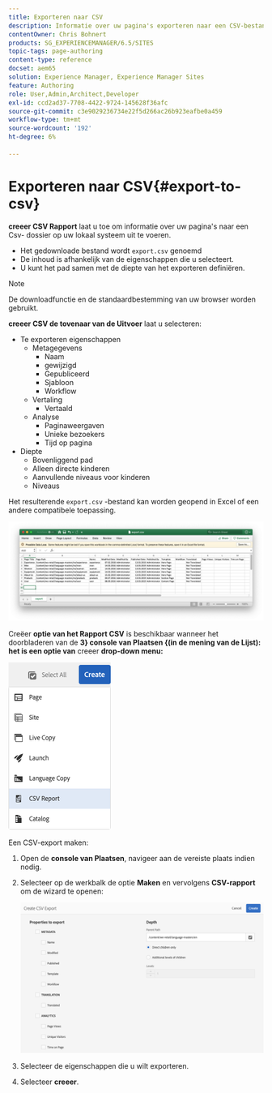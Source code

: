 ```yaml
---
title: Exporteren naar CSV
description: Informatie over uw pagina's exporteren naar een CSV-bestand op uw lokale systeem
contentOwner: Chris Bohnert
products: SG_EXPERIENCEMANAGER/6.5/SITES
topic-tags: page-authoring
content-type: reference
docset: aem65
solution: Experience Manager, Experience Manager Sites
feature: Authoring
role: User,Admin,Architect,Developer
exl-id: ccd2ad37-7708-4422-9724-145628f36afc
source-git-commit: c3e9029236734e22f5d266ac26b923eafbe0a459
workflow-type: tm+mt
source-wordcount: '192'
ht-degree: 6%

---
```


# Exporteren naar CSV{#export-to-csv}

**creeer CSV Rapport** laat u toe om informatie over uw pagina&#39;s naar een Csv- dossier op uw lokaal systeem uit te voeren.

* Het gedownloade bestand wordt `export.csv` genoemd
* De inhoud is afhankelijk van de eigenschappen die u selecteert.
* U kunt het pad samen met de diepte van het exporteren definiëren.

>[!NOTE]
>
>De downloadfunctie en de standaardbestemming van uw browser worden gebruikt.

**creeer CSV de tovenaar van de Uitvoer** laat u selecteren:

* Te exporteren eigenschappen
   * Metagegevens
      * Naam
      * gewijzigd
      * Gepubliceerd
      * Sjabloon
      * Workflow
   * Vertaling
      * Vertaald
   * Analyse
      * Paginaweergaven
      * Unieke bezoekers
      * Tijd op pagina
* Diepte
   * Bovenliggend pad
   * Alleen directe kinderen
   * Aanvullende niveaus voor kinderen
   * Niveaus

Het resulterende `export.csv` -bestand kan worden geopend in Excel of een andere compatibele toepassing.

![&#x200B; etc-01 &#x200B;](assets/etc-01.png)

Creëer **optie van het Rapport CSV** is beschikbaar wanneer het doorbladeren van de **3&rbrace; console van Plaatsen &lbrace;(in de mening van de Lijst): het is een optie van** creeer **drop-down menu:**

![&#x200B; etc-02 &#x200B;](assets/etc-02.png)

Een CSV-export maken:

1. Open de **console van Plaatsen**, navigeer aan de vereiste plaats indien nodig.
1. Selecteer op de werkbalk de optie **Maken** en vervolgens **CSV-rapport** om de wizard te openen:

   ![&#x200B; etc-03 &#x200B;](assets/etc-03.png)

1. Selecteer de eigenschappen die u wilt exporteren.
1. Selecteer **creeer**.
